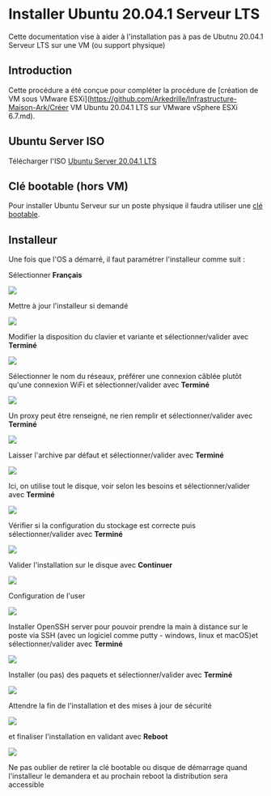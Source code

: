 # Installer Ubuntu 20.04.1 Serveur LTS

Cette documentation vise à aider à l'installation pas à pas de Ubutnu 20.04.1 Serveur LTS sur une VM (ou support physique)



## Introduction

Cette procédure a été conçue pour compléter la procédure de [création de VM sous VMware ESXi](https://github.com/Arkedrille/Infrastructure-Maison-Ark/Créer VM Ubuntu 20.04.1 LTS sur VMware vSphere ESXi 6.7.md). 



## Ubuntu Server ISO

Télécharger l'ISO [Ubuntu Server 20.04.1 LTS](https://ubuntu.com/download/server)



## Clé bootable (hors VM)

Pour installer Ubuntu Serveur sur un poste physique il faudra utiliser une [clé bootable](https://github.com/Arkedrille/Documentations/Créer).



## Installeur

Une fois que l'OS a démarré, il faut paramétrer l'installeur comme suit :

Sélectionner **Français**

![](https://github.com/Arkedrille/Infrastructure-Maison-Ark/blob/master/assets/images-Installer%20Ubuntu%2020.04.1%20Serveur%20LTS/img_01_installeur.png)

Mettre à jour l'installeur si demandé

![](https://github.com/Arkedrille/Infrastructure-Maison-Ark/blob/master/assets/images-Installer%20Ubuntu%2020.04.1%20Serveur%20LTS/img_02_installeur.png)

Modifier la disposition du clavier et variante et sélectionner/valider avec **Terminé**

![](https://github.com/Arkedrille/Infrastructure-Maison-Ark/blob/master/assets/images-Installer%20Ubuntu%2020.04.1%20Serveur%20LTS/img_03_installeur.png)

Sélectionner  le nom du réseaux, préférer une connexion câblée plutôt qu'une connexion WiFi et sélectionner/valider avec **Terminé**

![](https://github.com/Arkedrille/Infrastructure-Maison-Ark/blob/master/assets/images-Installer%20Ubuntu%2020.04.1%20Serveur%20LTS/img_04_installeur.png)

Un proxy peut être renseigné, ne rien remplir et sélectionner/valider avec **Terminé**

![](https://github.com/Arkedrille/Infrastructure-Maison-Ark/blob/master/assets/images-Installer%20Ubuntu%2020.04.1%20Serveur%20LTS/img_05_installeur.png)

Laisser l'archive par défaut et sélectionner/valider avec **Terminé**

![](https://github.com/Arkedrille/Infrastructure-Maison-Ark/blob/master/assets/images-Installer%20Ubuntu%2020.04.1%20Serveur%20LTS/img_06_installeur.png)

Ici, on utilise tout le disque, voir selon les besoins et sélectionner/valider avec **Terminé**

![](https://github.com/Arkedrille/Infrastructure-Maison-Ark/blob/master/assets/images-Installer%20Ubuntu%2020.04.1%20Serveur%20LTS/img_07_installeur.png)

Vérifier si la configuration du stockage est correcte puis sélectionner/valider avec **Terminé**

![](https://github.com/Arkedrille/Infrastructure-Maison-Ark/blob/master/assets/images-Installer%20Ubuntu%2020.04.1%20Serveur%20LTS/img_08_installeur.png)

Valider l'installation sur le disque avec **Continuer**

![](https://github.com/Arkedrille/Infrastructure-Maison-Ark/blob/master/assets/images-Installer%20Ubuntu%2020.04.1%20Serveur%20LTS/img_09_installeur.png)

Configuration de l'user

![](https://github.com/Arkedrille/Infrastructure-Maison-Ark/blob/master/assets/images-Installer%20Ubuntu%2020.04.1%20Serveur%20LTS/img_10_installeur.png)

Installer OpenSSH server pour pouvoir prendre la main à distance sur le poste via SSH (avec un logiciel comme putty - windows, linux et macOS)et sélectionner/valider avec **Terminé**

![](https://github.com/Arkedrille/Infrastructure-Maison-Ark/blob/master/assets/images-Installer%20Ubuntu%2020.04.1%20Serveur%20LTS/img_11_installeur.png)

Installer (ou pas) des paquets et sélectionner/valider avec **Terminé**

![](https://github.com/Arkedrille/Infrastructure-Maison-Ark/blob/master/assets/images-Installer%20Ubuntu%2020.04.1%20Serveur%20LTS/img_12_installeur.png)

Attendre la fin de l'installation et des mises à jour de sécurité 

![](https://github.com/Arkedrille/Infrastructure-Maison-Ark/blob/master/assets/images-Installer%20Ubuntu%2020.04.1%20Serveur%20LTS/img_13_installeur.png)

et finaliser l'installation en validant avec **Reboot**

![](https://github.com/Arkedrille/Infrastructure-Maison-Ark/blob/master/assets/images-Installer%20Ubuntu%2020.04.1%20Serveur%20LTS/img_14_installeur.png)

Ne pas oublier de retirer la clé bootable ou disque de démarrage quand l'installeur le demandera et au prochain reboot la distribution sera accessible